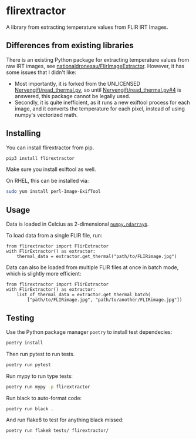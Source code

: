 # flirextractor

A library from extracting temperature values from FLIR IRT Images.

## Differences from existing libraries

There is an existing Python package for extracting temperature
values from raw IRT images, see
[nationaldronesau/FlirImageExtractor](https://github.com/nationaldronesau/FlirImageExtractor).
However, it has some issues that I didn't like:

  - Most importantly, it is forked from the UNLICENSED
    [Nervengift/read_thermal.py](https://github.com/Nervengift/read_thermal.py),
    so until
    [Nervengift/read_thermal.py#4](https://github.com/Nervengift/read_thermal.py/issues/4)
    is answered, this package cannot be legally used.
  - Secondly, it is quite inefficient, as it runs a new exiftool process
    for each image, and it converts the temperature for each pixel, instead
    of using numpy's vectorized math.

## Installing

You can install flirextractor from pip.

```bash
pip3 install flirextractor
```

Make sure you install exiftool as well.

On RHEL, this can be installed via:

```bash
sudo yum install perl-Image-ExifTool
```

## Usage

Data is loaded in Celcius as 2-dimensional
[`numpy.ndarray`s](https://docs.scipy.org/doc/numpy/reference/generated/numpy.ndarray.html).

To load data from a single FLIR file, run:

```python3
from flirextractor import FlirExtractor
with FlirExtractor() as extractor:
    thermal_data = extractor.get_thermal("path/to/FLIRimage.jpg")
```

Data can also be loaded from multiple FLIR files at once in batch mode,
which is slightly more efficient:

```python3
from flirextractor import FlirExtractor
with FlirExtractor() as extractor:
    list_of_thermal_data = extractor.get_thermal_batch(
        ["path/to/FLIRimage.jpg", "path/to/another/FLIRimage.jpg"])
```

## Testing

Use the Python package manager `poetry` to install test dependecies:

```bash
poetry install
```

Then run pytest to run tests.

```bash
poetry run pytest
```

Run mypy to run type tests:

```bash
poetry run mypy -p flirextractor
```

Run black to auto-format code:

```bash
poetry run black .
```

And run flake8 to test for anything black missed:

```bash
poetry run flake8 tests/ flirextractor/
```
